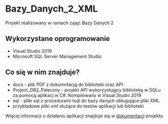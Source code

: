 # Bazy_Danych_2_XML

Projekt realizowany w ramach zajęć Bazy Danych 2

## Wykorzystane oprogramowanie
* Visual Studio 2019
* Microsoft SQL Server Management Studio

## Co się w nim znajduje?
* docs - plik PDF z dokumntacją do biblioteki oraz API
* Project_DB2_Paleczny - projekt API wykorzystujący bibliotekę w SQLu za pomocą aplikacj w C#. Kompilowany w Visual Studio 2019
* sql - pliki sql z procedurami tsql do bazy danych obługujące pliki XML
* przykładowe pliki xml służące do testów aplikacji lub biblioteki

Więcej informacji o działaniu aplikacji znajduje się w [dokumentacji](docs/Bazy_danych_2_dokumentacja.pdf) projektu 